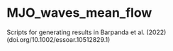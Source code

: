 # MJO_waves_mean_flow

Scripts for generating results in Barpanda et al. (2022) (doi.org/10.1002/essoar.10512829.1)
